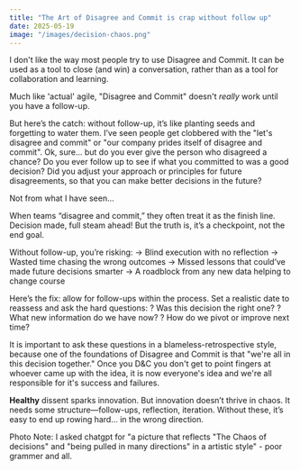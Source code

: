 ```yaml
---
title: "The Art of Disagree and Commit is crap without follow up"
date: 2025-05-19
image: "/images/decision-chaos.png" 
---
```

I don't like the way most people try to use Disagree and Commit. It can be used as a tool to close (and win) a conversation, rather than as a tool for collaboration and learning.

Much like 'actual' agile, "Disagree and Commit" doesn't _really_ work until you have a follow-up.

But here’s the catch: without follow-up, it’s like planting seeds and forgetting to water them. I’ve seen people get clobbered with the "let's disagree and commit" or "our company prides itself of disagree and commit". Ok, sure... but do you ever give the person who disagreed a chance? Do you ever follow up to see if what you committed to was a good decision? Did you adjust your approach or principles for future disagreements, so that you can make better decisions in the future?

Not from what I have seen...

When teams “disagree and commit,” they often treat it as the finish line. Decision made, full steam ahead! But the truth is, it’s a checkpoint, not the end goal.

Without follow-up, you’re risking:
→ Blind execution with no reflection
→ Wasted time chasing the wrong outcomes
→ Missed lessons that could’ve made future decisions smarter
→ A roadblock from any new data helping to change course

Here’s the fix: allow for follow-ups within the process. Set a realistic date to reassess and ask the hard questions:
? Was this decision the right one?
? What new information do we have now?
? How do we pivot or improve next time?

It is important to ask these questions in a blameless-retrospective style, because one of the foundations of Disagree and Commit is that "we're all in this decision together." Once you D&C you don't get to point fingers at whoever came up with the idea, it is now everyone's idea and we're all responsible for it's success and failures.

**Healthy** dissent sparks innovation. But innovation doesn’t thrive in chaos. It needs some structure—follow-ups, reflection, iteration. Without these, it’s easy to end up rowing hard... in the wrong direction.

Photo Note: I asked chatgpt for "a picture that reflects "The Chaos of decisions" and "being pulled in many directions" in a artistic style" - poor grammer and all.